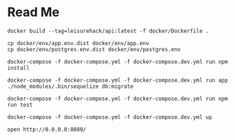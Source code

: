 # Read Me

    docker build --tag=leisurehack/api:latest -f docker/Dockerfile .

    cp docker/env/app.env.dist docker/env/app.env
    cp docker/env/postgres.env.dist docker/env/postgres.env

    docker-compose -f docker-compose.yml -f docker-compose.dev.yml run npm install

    docker-compose -f docker-compose.yml -f docker-compose.dev.yml run app ./node_modules/.bin/sequelize db:migrate

    docker-compose -f docker-compose.yml -f docker-compose.dev.yml run npm run test

    docker-compose -f docker-compose.yml -f docker-compose.dev.yml up

    open http://0.0.0.0:8080/
